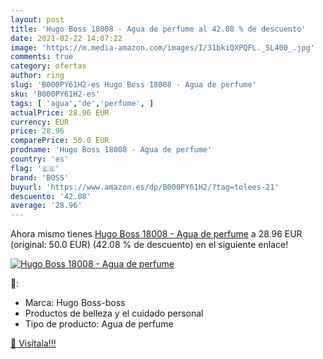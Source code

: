 ```yaml
---
layout: post
title: 'Hugo Boss 18008 - Agua de perfume al 42.08 % de descuento'
date: 2021-02-22 14:07:22
image: 'https://m.media-amazon.com/images/I/31bkiQXPQFL._SL400_.jpg'
comments: true
category: ofertas
author: ring
slug: 'B000PY61H2-es Hugo Boss 18008 - Agua de perfume'
sku: 'B000PY61H2-es'
tags: [ 'agua','de','perfume', ]
actualPrice: 28.96 EUR
currency: EUR
price: 28.96
comparePrice: 50.0 EUR
prodname: 'Hugo Boss 18008 - Agua de perfume'
country: 'es'
flag: '🇪🇸'
brand: 'BOSS'
buyurl: 'https://www.amazon.es/dp/B000PY61H2/?tag=tolees-21'
descuento: '42.08'
average: '28.96'
---
```


Ahora mismo tienes [Hugo Boss 18008 - Agua de perfume](https://www.amazon.es/dp/B000PY61H2/?tag=tolees-21) a 28.96 EUR (original: 50.0 EUR) (42.08 %  de descuento) en el siguiente enlace!

[![Hugo Boss 18008 - Agua de perfume](https://m.media-amazon.com/images/I/31bkiQXPQFL._SL400_.jpg)](https://www.amazon.es/dp/B000PY61H2/?tag=tolees-21)

🔎:

- Marca: Hugo Boss-boss
- Productos de belleza y el cuidado personal
- Tipo de producto: Agua de perfume

[🛒 Visítala!!!](https://www.amazon.es/dp/B000PY61H2/?tag=tolees-21)
